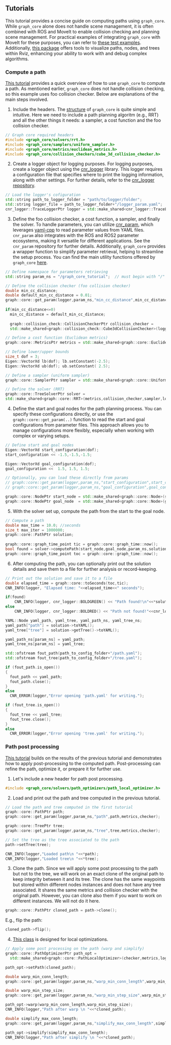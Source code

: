 
## Tutorials
This tutorial provides a concise guide on computing paths using `graph_core`. While `graph_core` alone does not handle scene management, it is often combined with ROS and MoveIt to enable collision checking and planning scene management. For practical examples of integrating `graph_core` with MoveIt for these purposes, you can refer to [these test examples](https://github.com/JRL-CARI-CNR-UNIBS/graph_ros_tests). Additionally, [this package](https://github.com/JRL-CARI-CNR-UNIBS/graph_display) offers tools to visualize paths, nodes, and trees within Rviz, enhancing your ability to work with and debug complex algorithms.

### Compute a path
[This tutorial](https://github.com/JRL-CARI-CNR-UNIBS/graph_core/blob/master/docs/tutorial/tutorial1.cpp) provides a quick overview of how to use `graph_core` to compute a path. As mentioned earlier, `graph_core` does not handle collision checking, so this example uses foo collision checker. Below are explanations of the main steps involved.

1. Include the headers. The [structure](https://github.com/JRL-CARI-CNR-UNIBS/graph_core/tree/master/graph_core/include/graph_core) of `graph_core` is quite simple and intuitive. Here we need to include a path planning algoritm (e.g., RRT) and all the other things it needs: a sampler, a cost function and the foo collision checker.

```cpp
// Graph core required headers
#include <graph_core/solvers/rrt.h>
#include <graph_core/samplers/uniform_sampler.h>
#include <graph_core/metrics/euclidean_metrics.h>
#include <graph_core/collision_checkers/cube_3d_collision_checker.h>
```

2. Create a logger object for logging purposes. 
   For logging purposes, create a logger object using the [cnr_logger](https://github.com/CNR-STIIMA-IRAS/cnr_logger) library. This logger requires a configuration file that specifies where to print the logging information, along with other settings. For further details, refer to the [cnr_logger repository](https://github.com/CNR-STIIMA-IRAS/cnr_logger).

```cpp
// Load the logger's cofiguration
std::string path_to_logger_folder = "path/to/logger/folder";
std::string logger_file = path_to_logger_folder+"/logger_param.yaml";
cnr_logger::TraceLoggerPtr logger = std::make_shared<cnr_logger::TraceLogger>("graph_core_tutorial_loggers",logger_file);
```

3. Define the foo collision checker, a cost function, a sampler, and finally the solver.
   To handle parameters, you can utilize [cnr_param](https://github.com/CNR-STIIMA-IRAS/cnr_param), which leverages [yaml-cpp](https://github.com/jbeder/yaml-cpp) to read parameter values from YAML files. `cnr_param` also integrates with the ROS and ROS2 parameter ecosystems, making it versatile for different applications. See the `cnr_param` repository for further details. Additionally, `graph_core` provides a wrapper function to simplify parameter retrieval, helping to streamline the setup process. You can find the main utility functions offered by `graph_core` [here](https://github.com/JRL-CARI-CNR-UNIBS/graph_core/blob/master/graph_core/include/graph_core/util.h).

```cpp
// Define namespace for parameters retrieving
std::string param_ns = "/graph_core_tutorial";  // must begin with "/"

// Define the collision checker (foo collision checker)
double min_cc_distance;
double default_min_cc_distance = 0.01;
graph::core::get_param(logger,param_ns,"min_cc_distance",min_cc_distance,min_cc_distance); //wrapper to cnr_param functions
  
if(min_cc_distance<=0)
  min_cc_distance = default_min_cc_distance;
 
  graph::collision_check::CollisionCheckerPtr collision_checker = 
  std::make_shared<graph::collision_check::Cube3dCollisionChecker>(logger, min_cc_distance);

// Define a cost function (Euclidean metrics)
graph::core::MetricsPtr metrics = std::make_shared<graph::core::EuclideanMetrics>(logger);

// Define lower/upper bounds
size_t dof = 3; 
Eigen::VectorXd lb(dof); lb.setConstant(-2.5);
Eigen::VectorXd ub(dof); ub.setConstant( 2.5);

// Define a sampler (uniform sampler)
graph::core::SamplerPtr sampler = std::make_shared<graph::core::UniformSampler>(lb,ub,logger);

// Define the solver (RRT)
graph::core::TreeSolverPtr solver =
std::make_shared<graph::core::RRT>(metrics,collision_checker,sampler,logger);
```

4. Define the start and goal nodes for the path planning process. You can specify these configurations directly, or use the `graph::core::get_param(..)` function to read the start and goal configurations from parameter files. This approach allows you to manage configurations more flexibly, especially when working with complex or varying setups.

```cpp
// Define start and goal nodes
Eigen::VectorXd start_configuration(dof);
start_configuration << -1.5,-1.5,-1.5;

Eigen::VectorXd goal_configuration(dof);
goal_configuration <<  1.5, 1.5, 1.5;

// Optionally, you can load these directly from params
// graph::core::get_param(logger,param_ns,"start_configuration",start_configuration);
// graph::core::get_param(logger,param_ns,"goal_configuration",goal_configuration)

graph::core::NodePtr start_node = std::make_shared<graph::core::Node>(start_configuration,logger);
graph::core::NodePtr goal_node  = std::make_shared<graph::core::Node>(goal_configuration, logger);
```

5. With the solver set up, compute the path from the start to the goal node.

```cpp
// Compute a path
double max_time = 10.0; //seconds
size_t max_iter = 1000000;
graph::core::PathPtr solution;
  
graph::core::graph_time_point tic = graph::core::graph_time::now();
bool found = solver->computePath(start_node,goal_node,param_ns,solution,max_time,max_iter);
graph::core::graph_time_point toc = graph::core::graph_time::now(); 
```

6. After computing the path, you can optionally print out the solution details and save them to a file for further analysis or record-keeping.

```cpp
// Print out the solution and save it to a file
double elapsed_time = graph::core::toSeconds(toc,tic);
CNR_INFO(logger, "Elapsed time: "<<elapsed_time<<" seconds");

if(found)
    CNR_INFO(logger, cnr_logger::BOLDGREEN() << "Path found!\n"<<*solution<<cnr_logger::RESET());
else
    CNR_INFO(logger, cnr_logger::BOLDRED() << "Path not found!"<<cnr_logger::RESET());

YAML::Node yaml_path, yaml_tree, yaml_path_ns, yaml_tree_ns;
yaml_path["path"] = solution->toYAML();
yaml_tree["tree"] = solution->getTree()->toYAML();

yaml_path_ns[param_ns] = yaml_path;
yaml_tree_ns[param_ns] = yaml_tree;

std::ofstream fout_path(path_to_config_folder+"/path.yaml");
std::ofstream fout_tree(path_to_config_folder+"/tree.yaml");

if (fout_path.is_open())
{
  fout_path << yaml_path;
  fout_path.close();
}
else
  CNR_ERROR(logger,"Error opening 'path.yaml' for writing.");

if (fout_tree.is_open())
{
  fout_tree << yaml_tree;
  fout_tree.close();
}
else
  CNR_ERROR(logger,"Error opening 'tree.yaml' for writing.");
```

### Path post processing
[This tutorial](https://github.com/JRL-CARI-CNR-UNIBS/graph_core/blob/master/docs/tutorial/tutorial2.cpp) builds on the results of the previous tutorial and demonstrates how to apply post-processing to the computed path. Post-processing can refine the path, optimize it, or prepare it for further use.

1. Let's include a new header for path post processing.

```cpp
#include <graph_core/solvers/path_optimizers/path_local_optimizer.h>
```

2. Load and print out the path and tree computed in the previous tutorial.

```cpp
// Load the path and tree computed in the first tutorial
graph::core::PathPtr path;
graph::core::get_param(logger,param_ns,"path",path,metrics,checker);

graph::core::TreePtr tree;
graph::core::get_param(logger,param_ns,"tree",tree,metrics,checker);

// Set the tree as the tree associated to the path
path->setTree(tree);

CNR_INFO(logger,"Loaded path\n "<<*path);
CNR_INFO(logger,"Loaded tree\n "<<*tree);
```

3. Clone the path. Since we will apply some post processing to the path but not to the tree, we will work on an exact clone of the original path to keep integrity between it and its tree. The clone has the same waypoints but stored within different nodes instances and does not have any tree associated. It shares the same metrics and collision checker with the original path. However, you can clone also them if you want to work on different instances. We will not do it here.

```cpp
graph::core::PathPtr cloned_path = path->clone();
```

E.g., flip the path:

```cpp
cloned_path->flip();
```

4. [This class](https://github.com/JRL-CARI-CNR-UNIBS/graph_core/blob/master/graph_core/include/graph_core/solvers/path_optimizers/path_optimizer_base.h) is designed for local optimizations.

```cpp
// Apply some post processing on the path (warp and simplify)
graph::core::PathOptimizerPtr path_opt = 
  std::make_shared<graph::core::PathLocalOptimizer>(checker,metrics,logger);

path_opt->setPath(cloned_path);

double warp_min_conn_length;
graph::core::get_param(logger,param_ns,"warp_min_conn_length",warp_min_conn_length,0.1);

double warp_min_step_size;
graph::core::get_param(logger,param_ns,"warp_min_step_size",warp_min_step_size,0.1);

path_opt->warp(warp_min_conn_length,warp_min_step_size);
CNR_INFO(logger,"Path after warp \n "<<*cloned_path);

double simplify_max_conn_length;
graph::core::get_param(logger,param_ns,"simplify_max_conn_length",simplify_max_conn_length,0.1);

path_opt->simplify(simplify_max_conn_length);
CNR_INFO(logger,"Path after simplify \n "<<*cloned_path);
```
